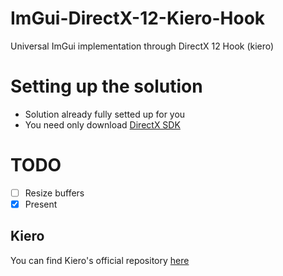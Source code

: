 # ImGui-DirectX-12-Kiero-Hook
Universal ImGui implementation through DirectX 12 Hook (kiero)

# Setting up the solution
- Solution already fully setted up for you
- You need only download [DirectX SDK](https://www.microsoft.com/en-us/download/details.aspx?id=6812)

# TODO
- [ ] Resize buffers
- [x] Present

## Kiero
You can find Kiero's official repository [here](https://github.com/Rebzzel/kiero)

